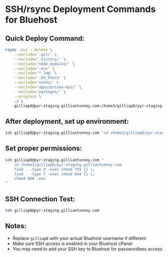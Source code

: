 # SSH/rsync Deployment Commands for Bluehost

## Quick Deploy Command:

```bash
rsync -avz --delete \
    --exclude='.git/' \
    --exclude='.history/' \
    --exclude='node_modules/' \
    --exclude='.env' \
    --exclude='*.log' \
    --exclude='.DS_Store' \
    --exclude='notes/' \
    --exclude='apps/prisma-api/' \
    --exclude='packages/' \
    --progress \
    ./ \
    gilliap8@pyr-staging.gilliantunney.com:/home3/gilliap8/pyr-staging.gilliantunney.com/
```

## After deployment, set up environment:

```bash
ssh gilliap8@pyr-staging.gilliantunney.com "cd /home3/gilliap8/pyr-staging.gilliantunney.com && cp .env.production .env"
```

## Set proper permissions:

```bash
ssh gilliap8@pyr-staging.gilliantunney.com "
    cd /home3/gilliap8/pyr-staging.gilliantunney.com
    find . -type d -exec chmod 755 {} \;
    find . -type f -exec chmod 644 {} \;
    chmod 600 .env
"
```

## SSH Connection Test:

```bash
ssh gilliap8@pyr-staging.gilliantunney.com
```

## Notes:

- Replace `gilliap8` with your actual Bluehost username if different
- Make sure SSH access is enabled in your Bluehost cPanel
- You may need to add your SSH key to Bluehost for passwordless access

